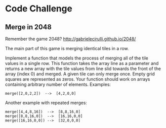 <h1>Code Challenge</h1>
<h2>Merge in 2048</h2>

Remember the game 2048? http://gabrielecirulli.github.io/2048/

The main part of this game is merging identical tiles in a row.

Implement a function that models the process of merging all of the tile values in a single row.
This function takes the array line as a parameter and returns a new array with the tile values from line slid towards the front of the array (index 0) and merged.
A given tile can only merge once.
Empty grid squares are represented as zeros.
Your function should work on arrays containing arbitrary number of elements.
Examples:
```
merge([2,0,2,2])  -->  [4,2,0,0]
```
Another example with repeated merges:
```
merge([4,4,8,16])  -->  [8,8,16,0]
merge([8,8,16,0])  -->  [16,16,0,0]
merge([16,16,0,0]) -->  [32,0,0,0]
```